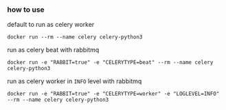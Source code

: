### how to use

default to run as celery worker

```
docker run --rm --name celery celery-python3
```

run as celery beat with rabbitmq

```
docker run -e "RABBIT=true" -e "CELERYTYPE=beat" --rm --name celery celery-python3
```

run as celery worker in `INFO` level with rabbitmq

```
docker run -e "RABBIT=true" -e "CELERYTYPE=worker" -e "LOGLEVEL=INFO" --rm --name celery celery-python3
```

